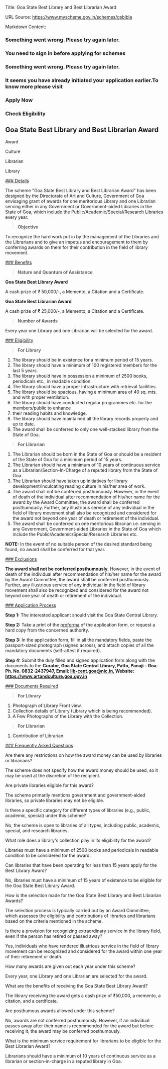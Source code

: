 Title: Goa State Best Library and Best Librarian Award

URL Source: https://www.myscheme.gov.in/schemes/gsblbla

Markdown Content:
### Something went wrong. Please try again later.

### 

### You need to sign in before applying for schemes

### Something went wrong. Please try again later.

### It seems you have already initiated your application earlier.To know more please visit

### Apply Now

### Check Eligibility

Goa State Best Library and Best Librarian Award
-----------------------------------------------

Award

Culture

Librarian

Library

[### Details](https://www.myscheme.gov.in/schemes/gsblbla#details)

The scheme "Goa State Best Library and Best Librarian Award" has been designed by the Directorate of Art and Culture, Government of Goa envisaging grant of awards for one meritorious Library and one Librarian serving either in any Government or Government–aided Libraries in the State of Goa, which include the Public/Academic/Special/Research Libraries every year.

> **Objective**

To recognize the hard work put in by the management of the Libraries and the Librarians and to give an impetus and encouragement to them by conferring awards on them for their contribution in the field of library movement.

[### Benefits](https://www.myscheme.gov.in/schemes/gsblbla#benefits)

> **Nature and Quantum of Assistance**

**Goa State Best Library Award**

A cash prize of ₹ 50,000/-, a Memento, a Citation and a Certificate.

**Goa State Best Librarian Award**

A cash prize of ₹ 25,000/-, a Memento, a Citation and a Certificate.

> **Number of Awards**

Every year one Library and one Librarian will be selected for the award.

[### Eligibility](https://www.myscheme.gov.in/schemes/gsblbla#eligibility)

> **For Library**

1.  The library should be in existence for a minimum period of 15 years.
2.  The library should have a minimum of 100 registered members for the last 5 years.
3.  The library should have in possession a minimum of 2500 books, periodicals etc., in readable condition.
4.  The library should have a proper infrastructure with retrieval facilities.
5.  The library should be spacious, having a minimum area of 40 sq. mts. and with proper ventilation.
6.  The library should have conducted regular programmes etc. for the members/public to enhance
7.  their reading habits and knowledge.
8.  The library should have maintained all the library records properly and up to date.
9.  The award shall be conferred to only one well-stacked library from the State of Goa.

> **For Librarian**

1.  The Librarian should be born in the State of Goa or should be a resident of the State of Goa for a minimum period of 15 years.
2.  The Librarian should have a minimum of 10 years of continuous service as a Librarian/Section-In-Charge of a reputed library from the State of Goa.
3.  The Librarian should have taken up initiatives for library development/inculcating reading culture in his/her area of work.
4.  The award shall not be conferred posthumously. However, in the event of death of the individual after recommendation of his/her name for the award by the Award Committee, the award shall be conferred posthumously. Further, any illustrious service of any individual in the field of library movement shall also be recognized and considered for the award not beyond one year of death or retirement of the individual.
5.  The award shall be conferred on one meritorious librarian i.e. serving in any Government, Government-aided Libraries in the State of Goa which include the Public/Academic/Special/Research Libraries etc.

**NOTE:** In the event of no suitable person of the desired standard being found, no award shall be conferred for that year.

[### Exclusions](https://www.myscheme.gov.in/schemes/gsblbla#exclusions)

**The award shall not be conferred posthumously.** However, in the event of death of the individual after recommendation of his/her name for the award by the Award Committee, the award shall be conferred posthumously. Further, any illustrious service of any individual in the field of library movement shall also be recognized and considered for the award not beyond one year of death or retirement of the individual.

[### Application Process](https://www.myscheme.gov.in/schemes/gsblbla#application-process)

**Step 1:** The interested applicant should visit the Goa State Central Library.

**Step 2:** Take a print of the [proforma](https://www.goa.gov.in/wp-content/uploads/2021/07/Form-for-Best-Library-Award.pdf) of the application form, or request a hard copy from the concerned authority.

**Step 3:** In the application form, fill in all the mandatory fields, paste the passport-sized photograph (signed across), and attach copies of all the mandatory documents (self-attest if required).

**Step 4:** Submit the duly filled and signed application form along with the documents to the **Curator, Goa State Central Library, Patto, Panaji – Goa. Ph. No. 0832-2437947, Email: lib-cent.goa@nic.in, Website: https://www.artandculture.goa.gov.in**

[### Documents Required](https://www.myscheme.gov.in/schemes/gsblbla#documents-required)

> **For Library**

1.  Photograph of Library Front view.
2.  Collection details of Library (Library which is being recommended).
3.  A Few Photographs of the Library with the Collection.

> **For Librarian**

1.  Contribution of Librarian.

[### Frequently Asked Questions](https://www.myscheme.gov.in/schemes/gsblbla#faqs)

Are there any restrictions on how the award money can be used by libraries or librarians?

The scheme does not specify how the award money should be used, so it may be used at the discretion of the recipient.

Are private libraries eligible for this award?

The scheme primarily mentions government and government-aided libraries, so private libraries may not be eligible.

Is there a specific category for different types of libraries (e.g., public, academic, special) under this scheme?

No, the scheme is open to libraries of all types, including public, academic, special, and research libraries.

What role does a library's collection play in its eligibility for the award?

Libraries must have a minimum of 2500 books and periodicals in readable condition to be considered for the award.

Can libraries that have been operating for less than 15 years apply for the Best Library Award?

No, libraries must have a minimum of 15 years of existence to be eligible for the Goa State Best Library Award.

How is the selection made for the Goa State Best Library and Best Librarian Awards?

The selection process is typically carried out by an Award Committee, which assesses the eligibility and contributions of libraries and librarians based on the criteria mentioned in the scheme.

Is there a provision for recognizing extraordinary service in the library field, even if the person has retired or passed away?

Yes, individuals who have rendered illustrious service in the field of library movement can be recognized and considered for the award within one year of their retirement or death.

How many awards are given out each year under this scheme?

Every year, one Library and one Librarian are selected for the award.

What are the benefits of receiving the Goa State Best Library Award?

The library receiving the award gets a cash prize of ₹50,000, a memento, a citation, and a certificate.

Are posthumous awards allowed under this scheme?

No, awards are not conferred posthumously. However, if an individual passes away after their name is recommended for the award but before receiving it, the award may be conferred posthumously.

What is the minimum service requirement for librarians to be eligible for the Best Librarian Award?

Librarians should have a minimum of 10 years of continuous service as a librarian or section-in-charge in a reputed library in Goa.
